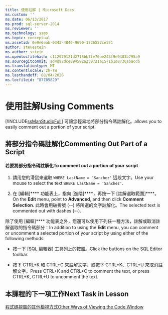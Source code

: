 ```yaml
---
title: 使用註解 | Microsoft Docs
ms.custom: ''
ms.date: 06/13/2017
ms.prod: sql-server-2014
ms.reviewer: ''
ms.technology: ssms
ms.topic: conceptual
ms.assetid: 0e9e6eab-0343-4840-9690-1736552ce371
author: stevestein
ms.author: sstein
ms.openlocfilehash: c112979121d2715bb7fe76be243f9e9403b795a9
ms.sourcegitcommit: ad4d92dce894592a259721a1571b1d8736abacdb
ms.translationtype: MT
ms.contentlocale: zh-TW
ms.lasthandoff: 08/04/2020
ms.locfileid: "87705829"
---
```

# <a name="using-comments"></a><span data-ttu-id="d9ee9-102">使用註解</span><span class="sxs-lookup"><span data-stu-id="d9ee9-102">Using Comments</span></span>
  [!INCLUDE[ssManStudioFull](../../includes/ssmanstudiofull-md.md)] <span data-ttu-id="d9ee9-103">可讓您輕易地將部分指令碼註解化。</span><span class="sxs-lookup"><span data-stu-id="d9ee9-103">allows you to easily comment out a portion of your script.</span></span>  
  
## <a name="commenting-out-part-of-a-script"></a><span data-ttu-id="d9ee9-104">將部分指令碼註解化</span><span class="sxs-lookup"><span data-stu-id="d9ee9-104">Commenting Out Part of a Script</span></span>  
  
#### <a name="to-comment-out-a-portion-of-your-script"></a><span data-ttu-id="d9ee9-105">若要將部分指令碼註解化</span><span class="sxs-lookup"><span data-stu-id="d9ee9-105">To comment out a portion of your script</span></span>  
  
1.  <span data-ttu-id="d9ee9-106">請用您的滑鼠來選取 `WHERE LastName = 'Sanchez'` 這段文字。</span><span class="sxs-lookup"><span data-stu-id="d9ee9-106">Use your mouse to select the text `WHERE LastName = 'Sanchez'`.</span></span>  
  
2.  <span data-ttu-id="d9ee9-107">在 [編輯]\*\*\*\* 功能表上，指向 [進階]\*\*\*\*，再按一下 [註解選取範圍]\*\*\*\*。</span><span class="sxs-lookup"><span data-stu-id="d9ee9-107">On the **Edit** menu, point to **Advanced**, and then click **Comment Selection**.</span></span> <span data-ttu-id="d9ee9-108">此時會用破折號 (--) 將所選的文字註解化。</span><span class="sxs-lookup"><span data-stu-id="d9ee9-108">The selected text is commented out with dashes (--).</span></span>  
  
 <span data-ttu-id="d9ee9-109">除了使用 [編輯]\*\*\*\* 功能表之外，您還可以使用下列任一種方法，註解或取消註解選取的指令碼部分：</span><span class="sxs-lookup"><span data-stu-id="d9ee9-109">In addition to using the **Edit** menu, you can comment or uncomment a selected portion of your script by using either of the following methods:</span></span>  
  
-   <span data-ttu-id="d9ee9-110">按一下 [SQL 編輯器] 工具列上的按鈕。</span><span class="sxs-lookup"><span data-stu-id="d9ee9-110">Click the buttons on the SQL Editor toolbar.</span></span>  
  
-   <span data-ttu-id="d9ee9-111">按下 CTRL+K 和 CTRL+C 來註解文字，或按下 CTRL+K、CTRL+U 來取消註解文字。</span><span class="sxs-lookup"><span data-stu-id="d9ee9-111">Press CTRL+K and CTRL+C to comment the text, or press CTRL+K, CTRL+U to uncomment the text.</span></span>  
  
## <a name="next-task-in-lesson"></a><span data-ttu-id="d9ee9-112">本課程的下一項工作</span><span class="sxs-lookup"><span data-stu-id="d9ee9-112">Next Task in Lesson</span></span>  
 [<span data-ttu-id="d9ee9-113">程式碼視窗的其他檢視方式</span><span class="sxs-lookup"><span data-stu-id="d9ee9-113">Other Ways of Viewing the Code Window</span></span>](lesson-2-5-other-ways-of-viewing-the-code-window.md)  
  
  
